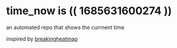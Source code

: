 # time_now is (( 1685631600274 ))

an automated repo that shows the currnent time

inspired by [breakingheatmap](https://github.com/breakingheatmap/breakingheatmap)